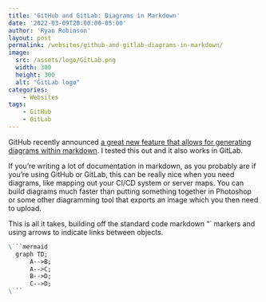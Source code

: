 ```yaml
---
title: 'GitHub and GitLab: Diagrams in Markdown'
date: '2022-03-09T20:00:00-05:00'
author: 'Ryan Robinson'
layout: post
permalink: /websites/github-and-gitlab-diagrams-in-markdown/
image: 
  src: /assets/logo/GitLab.png
  width: 300
  height: 300
  alt: "GitLab logo"
categories:
    - Websites
tags:
    - GitHub
    - GitLab
---
```


GitHub recently announced [a great new feature that allows for generating diagrams within markdown](https://github.blog/2022-02-14-include-diagrams-markdown-files-mermaid/). I tested this out and it also works in GitLab.

If you’re writing a lot of documentation in markdown, as you probably are if you’re using GitHub or GitLab, this can be really nice when you need diagrams, like mapping out your CI/CD system or server maps. You can build diagrams much faster than putting something together in Photoshop or some other diagramming tool that exports an image which you then need to upload.

This is all it takes, building off the standard code markdown “` markers and using arrows to indicate links between objects.

```markdown
\```mermaid
  graph TD;
      A-->B;
      A-->C;
      B-->D;
      C-->D;
\```
```
